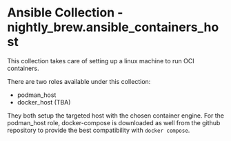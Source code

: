 # Ansible Collection - nightly_brew.ansible_containers_host

This collection takes care of setting up a linux machine to run OCI containers.

There are two roles available under this collection:
- podman_host
- docker_host (TBA)

They both setup the targeted host with the chosen container engine.
For the podman_host role, docker-compose is downloaded as well from the github repository to provide the best compatibility with `docker compose`.
